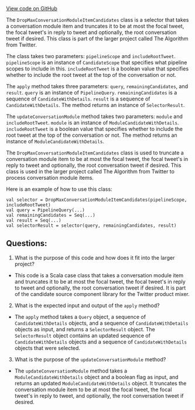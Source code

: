 [View code on GitHub](https://github.com/misbahsy/the-algorithm/product-mixer/component-library/src/main/scala/com/twitter/product_mixer/component_library/candidate_source/tweetconvosvc/DropMaxConversationModuleItemCandidates.scala)

The `DropMaxConversationModuleItemCandidates` class is a selector that takes a conversation module item and truncates it to be at most the focal tweet, the focal tweet's in reply to tweet and optionally, the root conversation tweet if desired. This class is part of the larger project called The Algorithm from Twitter.

The class takes two parameters: `pipelineScope` and `includeRootTweet`. `pipelineScope` is an instance of `CandidateScope` that specifies what pipeline scopes to include in this. `includeRootTweet` is a boolean value that specifies whether to include the root tweet at the top of the conversation or not.

The `apply` method takes three parameters: `query`, `remainingCandidates`, and `result`. `query` is an instance of `PipelineQuery`. `remainingCandidates` is a sequence of `CandidateWithDetails`. `result` is a sequence of `CandidateWithDetails`. The method returns an instance of `SelectorResult`.

The `updateConversationModule` method takes two parameters: `module` and `includeRootTweet`. `module` is an instance of `ModuleCandidateWithDetails`. `includeRootTweet` is a boolean value that specifies whether to include the root tweet at the top of the conversation or not. The method returns an instance of `ModuleCandidateWithDetails`.

The `DropMaxConversationModuleItemCandidates` class is used to truncate a conversation module item to be at most the focal tweet, the focal tweet's in reply to tweet and optionally, the root conversation tweet if desired. This class is used in the larger project called The Algorithm from Twitter to process conversation module items. 

Here is an example of how to use this class:

```
val selector = DropMaxConversationModuleItemCandidates(pipelineScope, includeRootTweet)
val query = PipelineQuery(...)
val remainingCandidates = Seq(...)
val result = Seq(...)
val selectorResult = selector(query, remainingCandidates, result)
```
## Questions: 
 1. What is the purpose of this code and how does it fit into the larger project?
- This code is a Scala case class that takes a conversation module item and truncates it to be at most the focal tweet, the focal tweet's in reply to tweet and optionally, the root conversation tweet if desired. It is part of the candidate source component library for the Twitter product mixer.

2. What is the expected input and output of the `apply` method?
- The `apply` method takes a `Query` object, a sequence of `CandidateWithDetails` objects, and a sequence of `CandidateWithDetails` objects as input, and returns a `SelectorResult` object. The `SelectorResult` object contains an updated sequence of `CandidateWithDetails` objects and a sequence of `CandidateWithDetails` objects that were selected.

3. What is the purpose of the `updateConversationModule` method?
- The `updateConversationModule` method takes a `ModuleCandidateWithDetails` object and a boolean flag as input, and returns an updated `ModuleCandidateWithDetails` object. It truncates the conversation module item to be at most the focal tweet, the focal tweet's in reply to tweet, and optionally, the root conversation tweet if desired.